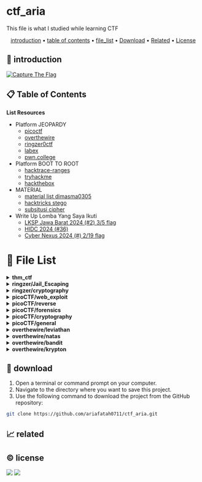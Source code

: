 # ctf_aria

This file is what I studied while learning CTF

<p align="center">
  <a href="#introduction">introduction</a> •
  <a href="#table-of-contents">table of contents</a> •
  <a href="#file-list">file_list</a> •
  <a href="#download">Download</a> •
  <a href="#related">Related</a> •
  <a href="#license">License</a>
</p>

<p id="introduction"></p>

## 🚀 introduction

<p align="left"> 
  <a href="#">
    <img alt="Capture The Flag" src="https://img.shields.io/badge/-Capture%20The%20Flag-FF5733?style=flat-square&logo=flag&logoColor=white" />
  </a>
</p>

<p id="table-of-contents"></p>

## 📋 Table of Contents

<b>List Resources</b>

<ul>
  <li>Platform JEOPARDY<ul>
    <li><a href="https://play.picoctf.org">picoctf</a></li>
    <li><a href="https://overthewire.org">overthewire</a></li>
    <li><a href="https://ringzer0ctf.com">ringzer0ctf</a></li>
    <li><a href="https://labex.io">labex</a></li>
    <li><a href="https://pwn.college">pwn.college</a></li>
  </ul></li>
  <li>Platform BOOT TO ROOT<ul>
    <li><a href="https://hacktrace-ranges.id">hacktrace-ranges</a></li>
    <li><a href="https://tryhackme.com">tryhackme</a></li>
    <li><a href="https:/www.hackthebox.com">hackthebox</a></li>
  </ul></li>
  <li>MATERIAL<ul>
    <li><a href="https://dimasma0305.github.io/Cyber-Security-Learning-Resources/Resource_List/Link_Bermanfaat">material list dimasma0305</a></li>
    <li><a href="https://book.hacktricks.xyz/crypto-and-stego/stego-tricks">hacktricks stego</a></li>
    <li><a href="https://www.quipqiup.com/">subsitusi cipher</a></li>
  </ul></li>
   <li>Write Up Lomba Yang Saya Ikuti<ul>
    <li><a href="https://drive.google.com/drive/folders/1vyxHyRjd-YIiS12Yys3Tfl03jCzN8Q5a?usp=sharing">LKSP Jawa Barat 2024 (#2) 3/5 flag</a></li>
    <li><a href="https://drive.google.com/drive/folders/1BdVNx5qjON1tRhbKsVNTvZAf4j1kbIcK?usp=sharing">HIDC 2024 (#36)</a></li>
    <li><a href="https://drive.google.com/drive/folders/1tWKEWgygs_bMwF3wFQvLpKDsLTb0dqCA?usp=sharing">Cyber Nexus 2024 (#) 2/19 flag</a></li>
  </ul></li>
</ul>

<p id="file-list"></p>

# 📄 File List

<details>
<summary><b>thm_ctf</b></summary>
<ul>
 <li><a href='thm_ctf/E1_bounty hacker.html'>E1_bounty hacker</a></li>
 <li><a href='thm_ctf/E1_rootme.html'>E1_rootme</a></li>
 <li><a href='thm_ctf/_step_by_step.html'>_step_by_step</a></li>
</ul>

</details>

<details>
<summary><b>ringzer/Jail_Escaping</b></summary>
<ul>
 <li><a href='ringzer/Jail_Escaping/bash jail 1.html'>bash jail 1</a></li>
 <li><a href='ringzer/Jail_Escaping/bash jail 2.html'>bash jail 2</a></li>
 <li><a href='ringzer/Jail_Escaping/bash jail 3 un.html'>bash jail 3 un</a></li>
</ul>

</details>

<details>
<summary><b>ringzer/cryptography</b></summary>
<ul>
 <li><a href='ringzer/cryptography/1_File recovery.html'>1_File recovery</a></li>
 <li><a href='ringzer/cryptography/1_Some martian message.html'>1_Some martian message</a></li>
 <li><a href='ringzer/cryptography/1_You re drunk.html'>1_You re drunk</a></li>
 <li><a href='ringzer/cryptography/2_Martian message part 2.html'>2_Martian message part 2</a></li>
 <li><a href='ringzer/cryptography/2_Public key recovery.html'>2_Public key recovery</a></li>
 <li><a href='ringzer/cryptography/3_I Lost my password can you find it.html'>3_I Lost my password can you find it</a></li>
 <li><a href='ringzer/cryptography/3_Martian message part 3.html'>3_Martian message part 3</a></li>
 <li><a href='ringzer/cryptography/4_Encrypted ZIP un.html'>4_Encrypted ZIP un</a></li>
</ul>

</details>

<details>
<summary><b>picoCTF/web_exploit</b></summary>
<ul>
 <li><a href='picoCTF/web_exploit/E_Bookmarklet.html'>E_Bookmarklet</a></li>
 <li><a href='picoCTF/web_exploit/E_Cookies.html'>E_Cookies</a></li>
 <li><a href='picoCTF/web_exploit/E_GET_aHEAD.html'>E_GET_aHEAD</a></li>
 <li><a href='picoCTF/web_exploit/E_Includes.html'>E_Includes</a></li>
 <li><a href='picoCTF/web_exploit/E_Insp3ct0r.html'>E_Insp3ct0r</a></li>
 <li><a href='picoCTF/web_exploit/E_Inspect_HTML.html'>E_Inspect_HTML</a></li>
 <li><a href='picoCTF/web_exploit/E_IntroToBurp.html'>E_IntroToBurp</a></li>
 <li><a href='picoCTF/web_exploit/E_Local Authority.html'>E_Local Authority</a></li>
 <li><a href='picoCTF/web_exploit/E_Scavenger Hunt.html'>E_Scavenger Hunt</a></li>
 <li><a href='picoCTF/web_exploit/E_Unminify.html'>E_Unminify</a></li>
 <li><a href='picoCTF/web_exploit/E_WebDecode.html'>E_WebDecode</a></li>
 <li><a href='picoCTF/web_exploit/E_dont-use-client-side.html'>E_dont-use-client-side</a></li>
 <li><a href='picoCTF/web_exploit/E_logon.html'>E_logon</a></li>
 <li><a href='picoCTF/web_exploit/E_where are the robots.html'>E_where are the robots</a></li>
 <li><a href='picoCTF/web_exploit/M_picobrowser.html'>M_picobrowser</a></li>
</ul>

</details>

<details>
<summary><b>picoCTF/reverse</b></summary>
<ul>
 <li><a href='picoCTF/reverse/E_Transformation.html'>E_Transformation</a></li>
 <li><a href='picoCTF/reverse/E_vault-door-training.html'>E_vault-door-training</a></li>
 <li><a href='picoCTF/reverse/M_GDB baby step 1.html'>M_GDB baby step 1</a></li>
 <li><a href='picoCTF/reverse/M_Packer.html'>M_Packer</a></li>
 <li><a href='picoCTF/reverse/M_un_GDB baby step 2.html'>M_un_GDB baby step 2</a></li>
</ul>

</details>

<details>
<summary><b>picoCTF/forensics</b></summary>
<ul>
 <li><a href='picoCTF/forensics/E_CanYouSee.html'>E_CanYouSee</a></li>
 <li><a href='picoCTF/forensics/E_Glory of the Garden.html'>E_Glory of the Garden</a></li>
 <li><a href='picoCTF/forensics/E_Scan Surprise.html'>E_Scan Surprise</a></li>
 <li><a href='picoCTF/forensics/E_Secret of the Polyglot.html'>E_Secret of the Polyglot</a></li>
 <li><a href='picoCTF/forensics/E_Verify.html'>E_Verify</a></li>
 <li><a href='picoCTF/forensics/E_information.html'>E_information</a></li>
 <li><a href='picoCTF/forensics/M_un_PcapPoisoning.html'>M_un_PcapPoisoning</a></li>
</ul>

</details>

<details>
<summary><b>picoCTF/cryptography</b></summary>
<ul>
 <li><a href='picoCTF/cryptography/E_13.html'>E_13</a></li>
 <li><a href='picoCTF/cryptography/E_Mod 26.html'>E_Mod 26</a></li>
 <li><a href='picoCTF/cryptography/E_The Numbers.html'>E_The Numbers</a></li>
 <li><a href='picoCTF/cryptography/E_interencdec.html'>E_interencdec</a></li>
 <li><a href='picoCTF/cryptography/M_Easy1.html'>M_Easy1</a></li>
 <li><a href='picoCTF/cryptography/M_Mind your Ps and Qs.html'>M_Mind your Ps and Qs</a></li>
 <li><a href='picoCTF/cryptography/M_Mr-Worldwide.html'>M_Mr-Worldwide</a></li>
 <li><a href='picoCTF/cryptography/M_So Meta.html'>M_So Meta</a></li>
 <li><a href='picoCTF/cryptography/M_Vigenere.html'>M_Vigenere</a></li>
 <li><a href='picoCTF/cryptography/M_caesar.html'>M_caesar</a></li>
 <li><a href='picoCTF/cryptography/M_rotation.html'>M_rotation</a></li>
 <li><a href='picoCTF/cryptography/M_substitution0.html'>M_substitution0</a></li>
 <li><a href='picoCTF/cryptography/M_substitution1.html'>M_substitution1</a></li>
 <li><a href='picoCTF/cryptography/M_substitution2.html'>M_substitution2</a></li>
 <li><a href='picoCTF/cryptography/M_un_Mini RSA.html'>M_un_Mini RSA</a></li>
 <li><a href='picoCTF/cryptography/M_un_morse-code.html'>M_un_morse-code</a></li>
</ul>

</details>

<details>
<summary><b>picoCTF/general</b></summary>
<ul>
 <li><a href='picoCTF/general/E_2Warm.html'>E_2Warm</a></li>
 <li><a href='picoCTF/general/E_Bases.html'>E_Bases</a></li>
 <li><a href='picoCTF/general/E_Big Zip.html'>E_Big Zip</a></li>
 <li><a href='picoCTF/general/E_Binary Search.html'>E_Binary Search</a></li>
 <li><a href='picoCTF/general/E_Blame Game.html'>E_Blame Game</a></li>
 <li><a href='picoCTF/general/E_Codebook.html'>E_Codebook</a></li>
 <li><a href='picoCTF/general/E_Collaborative Development.html'>E_Collaborative Development</a></li>
 <li><a href='picoCTF/general/E_Commitment Issues.html'>E_Commitment Issues</a></li>
 <li><a href='picoCTF/general/E_First Find.html'>E_First Find</a></li>
 <li><a href='picoCTF/general/E_First Grep.html'>E_First Grep</a></li>
 <li><a href='picoCTF/general/E_Glitch Cat.html'>E_Glitch Cat</a></li>
 <li><a href='picoCTF/general/E_HashingJobApp.html'>E_HashingJobApp</a></li>
 <li><a href='picoCTF/general/E_Lets Warm Up.html'>E_Lets Warm Up</a></li>
 <li><a href='picoCTF/general/E_Magikarp Ground Mission.html'>E_Magikarp Ground Mission</a></li>
 <li><a href='picoCTF/general/E_Nice netcat.html'>E_Nice netcat</a></li>
 <li><a href='picoCTF/general/E_Obedient Cat.html'>E_Obedient Cat</a></li>
 <li><a href='picoCTF/general/E_PW Crack 1.html'>E_PW Crack 1</a></li>
 <li><a href='picoCTF/general/E_PW Crack 2.html'>E_PW Crack 2</a></li>
 <li><a href='picoCTF/general/E_Python Wrangling.html'>E_Python Wrangling</a></li>
 <li><a href='picoCTF/general/E_Static aint always noise.html'>E_Static aint always noise</a></li>
 <li><a href='picoCTF/general/E_Super SSH.html'>E_Super SSH</a></li>
 <li><a href='picoCTF/general/E_Tab, Tab, Attack.html'>E_Tab, Tab, Attack</a></li>
 <li><a href='picoCTF/general/E_Time Machine.html'>E_Time Machine</a></li>
 <li><a href='picoCTF/general/E_Warmed Up.html'>E_Warmed Up</a></li>
 <li><a href='picoCTF/general/E_Wave a flag.html'>E_Wave a flag</a></li>
 <li><a href='picoCTF/general/E_binhexa.html'>E_binhexa</a></li>
 <li><a href='picoCTF/general/E_convertme.py.html'>E_convertme.py</a></li>
 <li><a href='picoCTF/general/E_endianness.html'>E_endianness</a></li>
 <li><a href='picoCTF/general/E_fixme1.py.html'>E_fixme1.py</a></li>
 <li><a href='picoCTF/general/E_fixme2.py.html'>E_fixme2.py</a></li>
 <li><a href='picoCTF/general/E_repetitions.html'>E_repetitions</a></li>
 <li><a href='picoCTF/general/E_runme.py.html'>E_runme.py</a></li>
 <li><a href='picoCTF/general/E_strings it.html'>E_strings it</a></li>
 <li><a href='picoCTF/general/E_whats a net cat.html'>E_whats a net cat</a></li>
 <li><a href='picoCTF/general/M_ASCII Numbers.html'>M_ASCII Numbers</a></li>
 <li><a href='picoCTF/general/M_Based.html'>M_Based</a></li>
 <li><a href='picoCTF/general/M_PW Crack 3.html'>M_PW Crack 3</a></li>
 <li><a href='picoCTF/general/M_PW Crack 4.html'>M_PW Crack 4</a></li>
 <li><a href='picoCTF/general/M_PW Crack 5.html'>M_PW Crack 5</a></li>
 <li><a href='picoCTF/general/M_Permissions.html'>M_Permissions</a></li>
 <li><a href='picoCTF/general/M_Serpentine.html'>M_Serpentine</a></li>
 <li><a href='picoCTF/general/M_Specialer.html'>M_Specialer</a></li>
 <li><a href='picoCTF/general/M_chrono.html'>M_chrono</a></li>
 <li><a href='picoCTF/general/M_flag_shop.html'>M_flag_shop</a></li>
 <li><a href='picoCTF/general/M_plumbing.html'>M_plumbing</a></li>
 <li><a href='picoCTF/general/M_un_Special.html'>M_un_Special</a></li>
 <li><a href='picoCTF/general/M_useless.html'>M_useless</a></li>
</ul>

</details>

<details>
<summary><b>overthewire/leviathan</b></summary>
<ul>
 <li><a href='overthewire/leviathan/level 01.html'>level 01</a></li>
 <li><a href='overthewire/leviathan/level 02 un.html'>level 02 un</a></li>
</ul>

</details>

<details>
<summary><b>overthewire/natas</b></summary>
<ul>
 <li><a href='overthewire/natas/level 00.html'>level 00</a></li>
 <li><a href='overthewire/natas/level 01.html'>level 01</a></li>
 <li><a href='overthewire/natas/level 02.html'>level 02</a></li>
 <li><a href='overthewire/natas/level 03.html'>level 03</a></li>
 <li><a href='overthewire/natas/level 04.html'>level 04</a></li>
 <li><a href='overthewire/natas/level 05.html'>level 05</a></li>
 <li><a href='overthewire/natas/level 06.html'>level 06</a></li>
 <li><a href='overthewire/natas/level 07.html'>level 07</a></li>
 <li><a href='overthewire/natas/level 08.html'>level 08</a></li>
 <li><a href='overthewire/natas/level 09.html'>level 09</a></li>
 <li><a href='overthewire/natas/level 10.html'>level 10</a></li>
 <li><a href='overthewire/natas/level 11.html'>level 11</a></li>
 <li><a href='overthewire/natas/level 12.html'>level 12</a></li>
 <li><a href='overthewire/natas/level 13.html'>level 13</a></li>
 <li><a href='overthewire/natas/level 14.html'>level 14</a></li>
 <li><a href='overthewire/natas/level 15.html'>level 15</a></li>
 <li><a href='overthewire/natas/level 16.html'>level 16</a></li>
 <li><a href='overthewire/natas/level 17.html'>level 17</a></li>
 <li><a href='overthewire/natas/level 18 un.html'>level 18 un</a></li>
 <li><a href='overthewire/natas/level 19 un.html'>level 19 un</a></li>
 <li><a href='overthewire/natas/level 20 un.html'>level 20 un</a></li>
</ul>

</details>

<details>
<summary><b>overthewire/bandit</b></summary>
<ul>
 <li><a href='overthewire/bandit/level 01.html'>level 01</a></li>
 <li><a href='overthewire/bandit/level 02.html'>level 02</a></li>
 <li><a href='overthewire/bandit/level 03.html'>level 03</a></li>
 <li><a href='overthewire/bandit/level 04.html'>level 04</a></li>
 <li><a href='overthewire/bandit/level 05.html'>level 05</a></li>
 <li><a href='overthewire/bandit/level 06.html'>level 06</a></li>
 <li><a href='overthewire/bandit/level 07.html'>level 07</a></li>
 <li><a href='overthewire/bandit/level 08.html'>level 08</a></li>
 <li><a href='overthewire/bandit/level 09.html'>level 09</a></li>
 <li><a href='overthewire/bandit/level 10.html'>level 10</a></li>
 <li><a href='overthewire/bandit/level 11.html'>level 11</a></li>
 <li><a href='overthewire/bandit/level 12.html'>level 12</a></li>
 <li><a href='overthewire/bandit/level 13.html'>level 13</a></li>
 <li><a href='overthewire/bandit/level 14.html'>level 14</a></li>
 <li><a href='overthewire/bandit/level 15.html'>level 15</a></li>
 <li><a href='overthewire/bandit/level 16.html'>level 16</a></li>
 <li><a href='overthewire/bandit/level 17.html'>level 17</a></li>
 <li><a href='overthewire/bandit/level 18.html'>level 18</a></li>
 <li><a href='overthewire/bandit/level 19.html'>level 19</a></li>
 <li><a href='overthewire/bandit/level 20.html'>level 20</a></li>
 <li><a href='overthewire/bandit/level 21.html'>level 21</a></li>
 <li><a href='overthewire/bandit/level 22.html'>level 22</a></li>
 <li><a href='overthewire/bandit/level 23.html'>level 23</a></li>
 <li><a href='overthewire/bandit/level 24.html'>level 24</a></li>
 <li><a href='overthewire/bandit/level 25.html'>level 25</a></li>
 <li><a href='overthewire/bandit/level 26.html'>level 26</a></li>
 <li><a href='overthewire/bandit/level 27.html'>level 27</a></li>
 <li><a href='overthewire/bandit/level 28.html'>level 28</a></li>
 <li><a href='overthewire/bandit/level 29.html'>level 29</a></li>
 <li><a href='overthewire/bandit/level 30.html'>level 30</a></li>
 <li><a href='overthewire/bandit/level 31.html'>level 31</a></li>
 <li><a href='overthewire/bandit/level 32.html'>level 32</a></li>
 <li><a href='overthewire/bandit/level 33.html'>level 33</a></li>
</ul>

</details>

<details>
<summary><b>overthewire/krypton</b></summary>
<ul>
 <li><a href='overthewire/krypton/level 01.html'>level 01</a></li>
 <li><a href='overthewire/krypton/level 02.html'>level 02</a></li>
 <li><a href='overthewire/krypton/level 03.html'>level 03</a></li>
 <li><a href='overthewire/krypton/level 04 un.html'>level 04 un</a></li>
 <li><a href='overthewire/krypton/level 05 un.html'>level 05 un</a></li>
</ul>

</details>

<p id="download"></p>

## 🔨 download

1. Open a terminal or command prompt on your computer.
2. Navigate to the directory where you want to save this project.
3. Use the following command to download the project from the GitHub repository:
```sh
git clone https://github.com/ariafatah0711/ctf_aria.git
```

<p id="related"></p>

## 📈 related

<p id="license"></p>

## ©️ license
<a href="https://github.com/ariafatah0711" alt="CREATED"><img src="https://img.shields.io/static/v1?style=for-the-badge&label=CREATED%20BY&message=ariafatah0711&color=000000"></a>
<a href="https://github.com/ariafatah0711/ariafatah0711/blob/main/LICENSE" alt="LICENSE"><img src="https://img.shields.io/static/v1?style=for-the-badge&label=LICENSE&message=MIT&color=000000"></a>
